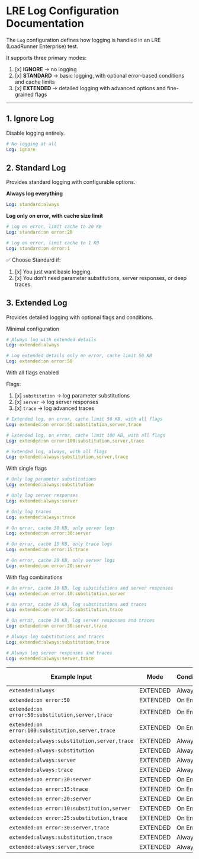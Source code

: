 
# LRE Log Configuration Documentation
The `Log` configuration defines how logging is handled in an LRE (LoadRunner Enterprise) test.

It supports three primary modes:

1. [x] **IGNORE** → no logging
2. [x] **STANDARD** → basic logging, with optional error-based conditions and cache limits
3. [x] **EXTENDED** → detailed logging with advanced options and fine-grained flags
---

## 1. Ignore Log

Disable logging entirely.
```yaml
# No logging at all
Log: ignore
```

## 2. Standard Log
Provides standard logging with configurable options.

**Always log everything**
```yaml
Log: standard:always
```

**Log only on error, with cache size limit**

```yaml
# Log on error, limit cache to 20 KB
Log: standard:on error:20

# Log on error, limit cache to 1 KB
Log: standard:on error:1
```

✅ Choose Standard if:

1. [x] You just want basic logging.
2. [x] You don’t need parameter substitutions, server responses, or deep
  traces.



## 3. Extended Log

Provides detailed logging with optional flags and conditions.

Minimal configuration

```yaml    
# Always log with extended details
Log: extended:always

# Log extended details only on error, cache limit 50 KB
Log: extended:on error:50
```
With all flags enabled

Flags:

1. [x] `substitution` → log parameter substitutions
2. [x] `server` → log server responses
3. [x] `trace` → log advanced traces


```yaml
# Extended log, on error, cache limit 50 KB, with all flags
Log: extended:on error:50:substitution,server,trace

# Extended log, on error, cache limit 100 KB, with all flags
Log: extended:on error:100:substitution,server,trace

# Extended log, always, with all flags
Log: extended:always:substitution,server,trace

```  

With single flags
```yaml
# Only log parameter substitutions
Log: extended:always:substitution

# Only log server responses
Log: extended:always:server

# Only log traces
Log: extended:always:trace

# On error, cache 30 KB, only server logs
Log: extended:on error:30:server  

# On error, cache 15 KB, only trace logs
Log: extended:on error:15:trace

# On error, cache 20 KB, only server logs
Log: extended:on error:20:server
```

With flag combinations

```yaml
# On error, cache 10 KB, log substitutions and server responses
Log: extended:on error:10:substitution,server

# On error, cache 25 KB, log substitutions and traces
Log: extended:on error:25:substitution,trace

# On error, cache 30 KB, log server responses and traces
Log: extended:on error:30:server,trace

# Always log substitutions and traces
Log: extended:always:substitution,trace

# Always log server responses and traces
Log: extended:always:server,trace

```

| Example Input                                     | Mode     | Condition | Cache Size | Substitution | Server | Trace |
| ------------------------------------------------- | -------- | --------- | ---------- | ------------ | ------ | ----- |
| `extended:always`                                 | EXTENDED | Always    | –          | ❌            | ❌      | ❌     |
| `extended:on error:50`                            | EXTENDED | On Error  | 50 KB      | ❌            | ❌      | ❌     |
| `extended:on error:50:substitution,server,trace`  | EXTENDED | On Error  | 50 KB      | ✅            | ✅      | ✅     |
| `extended:on error:100:substitution,server,trace` | EXTENDED | On Error  | 100 KB     | ✅            | ✅      | ✅     |
| `extended:always:substitution,server,trace`       | EXTENDED | Always    | –          | ✅            | ✅      | ✅     |
| `extended:always:substitution`                    | EXTENDED | Always    | –          | ✅            | ❌      | ❌     |
| `extended:always:server`                          | EXTENDED | Always    | –          | ❌            | ✅      | ❌     |
| `extended:always:trace`                           | EXTENDED | Always    | –          | ❌            | ❌      | ✅     |
| `extended:on error:30:server`                     | EXTENDED | On Error  | 30 KB      | ❌            | ✅      | ❌     |
| `extended:on error:15:trace`                      | EXTENDED | On Error  | 15 KB      | ❌            | ❌      | ✅     |
| `extended:on error:20:server`                     | EXTENDED | On Error  | 20 KB      | ❌            | ✅      | ❌     |
| `extended:on error:10:substitution,server`        | EXTENDED | On Error  | 10 KB      | ✅            | ✅      | ❌     |
| `extended:on error:25:substitution,trace`         | EXTENDED | On Error  | 25 KB      | ✅            | ❌      | ✅     |
| `extended:on error:30:server,trace`               | EXTENDED | On Error  | 30 KB      | ❌            | ✅      | ✅     |
| `extended:always:substitution,trace`              | EXTENDED | Always    | –          | ✅            | ❌      | ✅     |
| `extended:always:server,trace`                    | EXTENDED | Always    | –          | ❌            | ✅      | ✅     |

